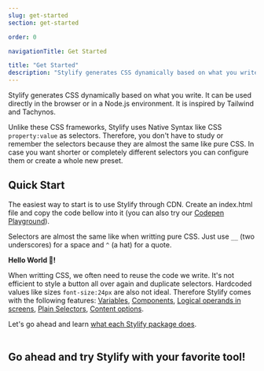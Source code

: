 ```yaml
---
slug: get-started
section: get-started

order: 0

navigationTitle: Get Started

title: "Get Started"
description: "Stylify generates CSS dynamically based on what you write. Learn how to use it!"
---
```


Stylify generates CSS dynamically based on what you write.
It can be used directly in the browser or in a Node.js environment. It is inspired by Tailwind and Tachynos.

Unlike these CSS frameworks, Stylify uses Native Syntax like CSS `property:value` as selectors. Therefore, you don't have to study or remember the selectors because they are almost the same like pure CSS. In case you want shorter or completely different selectors you can configure them or create a whole new preset.

## Quick Start
The easiest way to start is to use Stylify through CDN.
Create an index.html file and copy the code bellow into it (you can also try our <a href="https://codepen.io/Machy8/pen/Bawpvdy?editors=1010" target="blank" rel="noopener nofollow">Codepen Playground</a>).

Selectors are almost the same like when writting pure CSS. Just use `__` (two underscores) for a space and `^` (a hat) for a quote.

<!-- <stylify-ignore> -->
<example-editor layout="column">
<strong class="color:steelblue font-size:24px">Hello World 🤩!</strong>

<script src="https://cdn.jsdelivr.net/npm/@stylify/stylify@latest/dist/stylify.native.min.js"></script>
</example-editor>
<!-- </stylify-ignore> -->

When writting CSS, we often need to reuse the code we write. It's not efficient to style a button all over again and duplicate selectors. Hardcoded values like sizes `font-size:24px` are also not ideal. Therefore Stylify comes with the following features: [Variables](/docs/stylify/compiler#variables), [Components](/docs/stylify/compiler#components), [Logical operands in screens](/docs/stylify/compiler#logical-operands-in-screens), [Plain Selectors](/docs/stylify/compiler#plainselectors), [Content options](/docs/stylify/compiler#contentoptionsprocessors).

Let's go ahead and learn [what each Stylify package does](/docs/get-started/installation).
<br>
<br>
## Go ahead and try Stylify with your favorite tool!

<integration-blocks />

